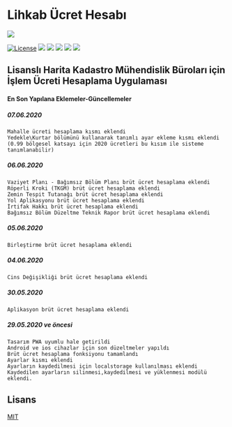 # Lihkab Ücret Hesabı

![](https://grkm.github.io/Lihkab-Ucret-Hesaplama/img/icons/icon-128x128.png)

[![License](http://img.shields.io/badge/license-MIT-blue.svg)](http://opensource.org/licenses/MIT)
![](https://img.shields.io/github/stars/grkm/Lihkab-Ucret-Hesaplama.svg) 
![](https://img.shields.io/github/forks/grkm/Lihkab-Ucret-Hesaplama.svg) 
![](https://img.shields.io/github/tag/grkm/Lihkab-Ucret-Hesaplama.svg) 
![](https://img.shields.io/github/release/grkm/Lihkab-Ucret-Hesaplama.svg) 
![](https://img.shields.io/github/issues/grkm/Lihkab-Ucret-Hesaplama.svg)


## Lisanslı Harita Kadastro Mühendislik Büroları için İşlem Ücreti Hesaplama Uygulaması

#### En Son Yapılana Eklemeler-Güncellemeler

##### 07.06.2020
```
Mahalle ücreti hesaplama kısmı eklendi
Yedekle\Kurtar bölümünü kullanarak tanımlı ayar ekleme kısmı eklendi 
(0.99 bölgesel katsayı için 2020 ücretleri bu kısım ile sisteme tanımlanabilir)
```

##### 06.06.2020

```
Vaziyet Planı - Bağımsız Bölüm Planı brüt ücret hesaplama eklendi
Röperli Kroki (TKGM) brüt ücret hesaplama eklendi
Zemin Tespit Tutanağı brüt ücret hesaplama eklendi
Yol Aplikasyonu brüt ücret hesaplama eklendi
İrtifak Hakkı brüt ücret hesaplama eklendi
Bağımsız Bölüm Düzeltme Teknik Rapor brüt ücret hesaplama eklendi
```

##### 05.06.2020
```
Birleştirme brüt ücret hesaplama eklendi
```

##### 04.06.2020
```
Cins Değişikliği brüt ücret hesaplama eklendi
```

##### 30.05.2020
```
Aplikasyon brüt ücret hesaplama eklendi
```

##### 29.05.2020 ve öncesi
```
Tasarım PWA uyumlu hale getirildi
Android ve ios cihazlar için son düzeltmeler yapıldı
Brüt ücret hesaplama fonksiyonu tamamlandı
Ayarlar kısmı eklendi
Ayarların kaydedilmesi için localstorage kullanılması eklendi
Kaydedilen ayarların silinmesi,kaydedilmesi ve yüklenmesi modülü eklendi.
```


## Lisans
[MIT](https://choosealicense.com/licenses/mit/)
